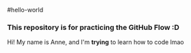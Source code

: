 #hello-world
<h3>This repository is for practicing the GitHub Flow :D</h3>
<p>Hi! My name is Anne, and I'm <strong>trying</strong> to learn how to code lmao</p>
